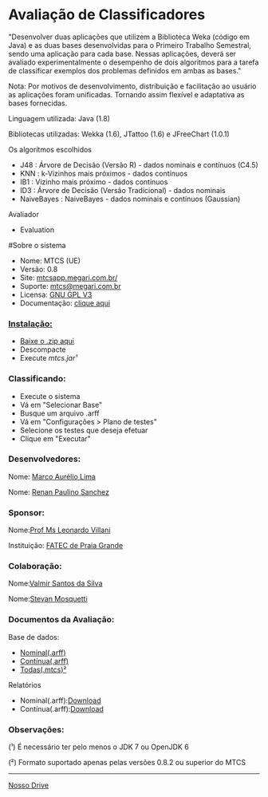# Avaliação de Classificadores

"Desenvolver duas aplicações que utilizem a Biblioteca Weka (código em Java) e as duas bases desenvolvidas para o Primeiro Trabalho Semestral, sendo uma aplicação para cada base. Nessas aplicações, deverá ser avaliado experimentalmente o desempenho de dois algoritmos para a tarefa de classificar exemplos dos problemas definidos em ambas as bases."

<p>Nota: Por motivos de desenvolvimento, distribuição e facilitação ao usuário as aplicações foram unificadas. Tornando assim flexível e adaptativa as bases fornecidas.</p>

<p>Linguagem utilizada: Java (1.8)</p>
<p>Bibliotecas utilizadas: Wekka (1.6), JTattoo (1.6) e JFreeChart (1.0.1)</p> 

Os algorítmos escolhidos
 <ul>
  <li>J48 : Árvore de Decisão (Versão R) - dados nominais e contínuos (C4.5)</li>
  <li>KNN : k-Vizinhos mais próximos - dados contínuos</li>
  <li>IB1 : Vizinho mais próximo - dados contínuos</li>
  <li>ID3 : Árvore de Decisão (Versão Tradicional) - dados nominais</li>
  <li>NaiveBayes : NaiveBayes - dados nominais e contínuos (Gaussian)</li>
 </ul>
Avaliador
  <ul>
   <li>Evaluation</li>
  </ul>
  
#Sobre o sistema

* Nome: MTCS (UE)
* Versão: 0.8
* Site: <a href="http://mtcsapp.megari.com.br/">mtcsapp.megari.com.br/</a>
* Suporte: <a href="mailto:mtcs@megari.com.br">mtcs@megari.com.br</a>
* Licensa: <a href="http://www.gnu.org/licenses/gpl-3.0.en.html">GNU GPL V3</a>
* Documentação: <a href="http://mtcsapp.megari.com.br/docs/jdoc/" target="_blank"> clique aqui

<h3>Instalação:</h3>
 <ul>
  <li><a href="http://mtcsapp.megari.com.br/latest/mtcs-latest.zip">Baixe o .zip aqui</a></li>
  <li>Descompacte</li>
  <li>Execute <i>mtcs.jar¹</i></li>
 </ul>
 
 <h3>Classificando:</h3>
 
* Execute o sistema
* Vá em "Selecionar Base"
* Busque um arquivo .arff
* Vá em "Configurações > Plano de testes"
* Selecione os testes que deseja efetuar
* Clique em "Executar"

<h3>Desenvolvedores:</h3>
<p>Nome: <a href="https://github.com/marckdx" target="_blank">Marco Aurélio Lima</a></p>
<p>Nome: <a href="https://github.com/renanps" target="_blank">Renan Paulino Sanchez</a></p>

<h3>Sponsor:</h3>
<p>Nome:<a href="http://www.villani.eti.br" target="_blank">Prof Ms Leonardo Villani</a></p>
<p>Instituição: <a href="http://www.fatecpg.com.br" target="_blank">FATEC de Praia Grande</a></p>

<h3>Colaboração:</h3>
<p>Nome:<a href="https://github.com/valmirsl" target="_blank">Valmir Santos da Silva</a></p>
<p>Nome:<a href="" target="_blank">Stevan Mosquetti</a></p>

<h3>Documentos da Avaliação:</h3>
<p>Base de dados:
  <ul>
  <li><a href="http://mtcsapp.megari.com.br/docs/test/automoveis.arff" target="_blank">Nominal(.arff)</a></li>
  <li><a href="http://mtcsapp.megari.com.br/docs/test/smartphones.arff" target="_blank">Contínua(.arff)</a></li>
  <li><a href="http://mtcsapp.megari.com.br/docs/test/base-latest.mtcs" target="_blank">Todas(.mtcs)²</a> </p></li>
  </ul>
<p>Relatórios</p>
<ul>
  <li>Nominal(.arff):<a href="http://mtcsapp.megari.com.br/docs/reports/automoveis.pdf" target="_blank">Download</a></li>
  <li>Contínua(.arff):<a href="http://mtcsapp.megari.com.br/docs/reports/smartphones.pdf" target="_blank">Download</a></li>
</ul>

<h3>Observações:</h3>
<p>(¹) É necessário ter pelo menos o JDK 7  ou OpenJDK 6</p>
<p>(²) Formato suportado apenas pelas versões 0.8.2 ou superior do MTCS</p>
<hr>
<a class="btn btn-default" href="https://drive.google.com/folderview?id=0B4rPJDhCXbQ7fkVDOWZpOVNCcEM0cjRVUWxhTmhJV1FxRzQxb0NLNGkteEh1X3ZCV0JpTTA&usp=sharing" target="_blank">Nosso Drive</a>

